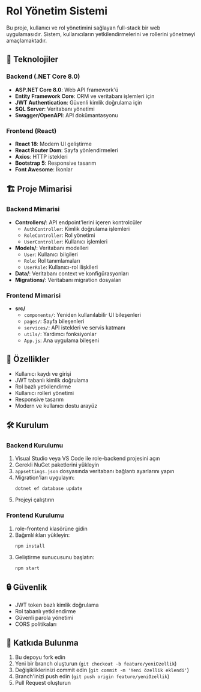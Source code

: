 # Rol Yönetim Sistemi

Bu proje, kullanıcı ve rol yönetimini sağlayan full-stack bir web uygulamasıdır. Sistem, kullanıcıların yetkilendirmelerini ve rollerini yönetmeyi amaçlamaktadır.

## 🚀 Teknolojiler

### Backend (.NET Core 8.0)
- **ASP.NET Core 8.0**: Web API framework'ü
- **Entity Framework Core**: ORM ve veritabanı işlemleri için
- **JWT Authentication**: Güvenli kimlik doğrulama için
- **SQL Server**: Veritabanı yönetimi
- **Swagger/OpenAPI**: API dokümantasyonu

### Frontend (React)
- **React 18**: Modern UI geliştirme
- **React Router Dom**: Sayfa yönlendirmeleri
- **Axios**: HTTP istekleri
- **Bootstrap 5**: Responsive tasarım
- **Font Awesome**: İkonlar

## 🏗️ Proje Mimarisi

### Backend Mimarisi
- **Controllers/**: API endpoint'lerini içeren kontrolcüler
  - `AuthController`: Kimlik doğrulama işlemleri
  - `RoleController`: Rol yönetimi
  - `UserController`: Kullanıcı işlemleri
- **Models/**: Veritabanı modelleri
  - `User`: Kullanıcı bilgileri
  - `Role`: Rol tanımlamaları
  - `UserRole`: Kullanıcı-rol ilişkileri
- **Data/**: Veritabanı context ve konfigürasyonları
- **Migrations/**: Veritabanı migration dosyaları

### Frontend Mimarisi
- **src/**
  - `components/`: Yeniden kullanılabilir UI bileşenleri
  - `pages/`: Sayfa bileşenleri
  - `services/`: API istekleri ve servis katmanı
  - `utils/`: Yardımcı fonksiyonlar
  - `App.js`: Ana uygulama bileşeni

## 🌟 Özellikler

- Kullanıcı kaydı ve girişi
- JWT tabanlı kimlik doğrulama
- Rol bazlı yetkilendirme
- Kullanıcı rolleri yönetimi
- Responsive tasarım
- Modern ve kullanıcı dostu arayüz

## 🛠️ Kurulum

### Backend Kurulumu
1. Visual Studio veya VS Code ile role-backend projesini açın
2. Gerekli NuGet paketlerini yükleyin
3. `appsettings.json` dosyasında veritabanı bağlantı ayarlarını yapın
4. Migration'ları uygulayın:
   ```
   dotnet ef database update
   ```
5. Projeyi çalıştırın

### Frontend Kurulumu
1. role-frontend klasörüne gidin
2. Bağımlılıkları yükleyin:
   ```
   npm install
   ```
3. Geliştirme sunucusunu başlatın:
   ```
   npm start
   ```

## 🔒 Güvenlik

- JWT token bazlı kimlik doğrulama
- Rol tabanlı yetkilendirme
- Güvenli parola yönetimi
- CORS politikaları

## 🤝 Katkıda Bulunma

1. Bu depoyu fork edin
2. Yeni bir branch oluşturun (`git checkout -b feature/yeniOzellik`)
3. Değişikliklerinizi commit edin (`git commit -m 'Yeni özellik eklendi'`)
4. Branch'inizi push edin (`git push origin feature/yeniOzellik`)
5. Pull Request oluşturun
